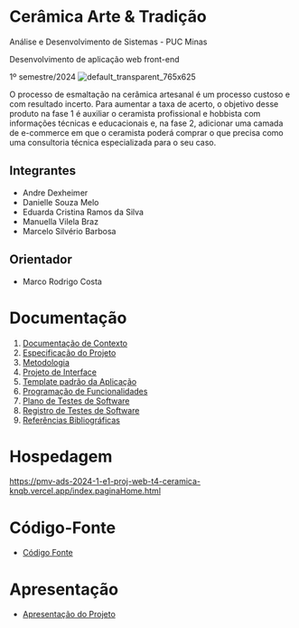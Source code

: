 # Cerâmica Arte & Tradição

Análise e Desenvolvimento de Sistemas - PUC Minas

Desenvolvimento de aplicação web front-end

1º semestre/2024
![default_transparent_765x625](https://github.com/ICEI-PUC-Minas-PMV-ADS/pmv-ads-2024-1-e1-proj-web-t4-ceramica/assets/164776578/3f2e262e-6666-4dd0-8cf4-eafeeb906d9a)


O processo de esmaltação na cerâmica artesanal é um processo custoso e com resultado incerto. Para aumentar a taxa de acerto, o objetivo desse produto na fase 1 é auxiliar o ceramista profissional e hobbista com informações técnicas e educacionais e, na fase 2, adicionar uma camada de e-commerce em que o ceramista poderá comprar o que precisa como uma consultoria técnica especializada para o seu caso.

## Integrantes

* Andre Dexheimer
* Danielle Souza Melo
* Eduarda Cristina Ramos da Silva
* Manuella Vilela Braz
* Marcelo Silvério Barbosa

## Orientador

* Marco Rodrigo Costa

# Documentação

<ol>
<li><a href="documentos/01-Documentação de Contexto.md"> Documentação de Contexto</a></li>
<li><a href="documentos/02-Especificação do Projeto.md"> Especificação do Projeto</a></li>
<li><a href="documentos/03-Metodologia.md"> Metodologia</a></li>
<li><a href="documentos/04-Projeto de Interface.md"> Projeto de Interface</a></li>
<li><a href="documentos/05-Template padrão da Aplicação.md"> Template padrão da Aplicação</a></li>
<li><a href="documentos/06-Programação de Funcionalidades.md"> Programação de Funcionalidades</a></li>
<li><a href="documentos/07-Plano de Testes de Software.md"> Plano de Testes de Software</a></li>
<li><a href="documentos/08-Registro de Testes de Software.md"> Registro de Testes de Software</a></li>
<li><a href="documentos/09-Referências.md"> Referências Bibliográficas</a></li>
</ol>

# Hospedagem
https://pmv-ads-2024-1-e1-proj-web-t4-ceramica-knqb.vercel.app/index.paginaHome.html

# Código-Fonte

* <a href="    https://pmv-ads-2024-1-e1-proj-web-t4-ceramica-knqb.vercel.app/index.paginaHome.html ">Código Fonte</a>

# Apresentação

* <a href="apresentacao/README.md">Apresentação do Projeto</a>
